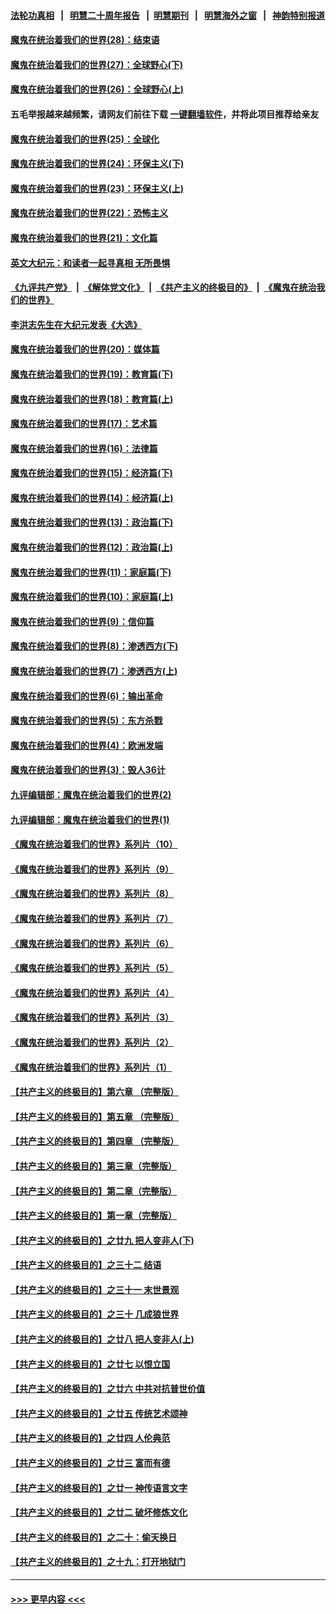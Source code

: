 #### [法轮功真相](https://github.com/gfw-breaker/truth/blob/master/README.md?t=0) &nbsp;&nbsp;|&nbsp;&nbsp; [明慧二十周年报告](https://github.com/gfw-breaker/mh-reports/blob/master/README.md?t=0) &nbsp;&nbsp;|&nbsp;&nbsp;[明慧期刊](https://github.com/gfw-breaker/mh-qikan) &nbsp;&nbsp;|&nbsp;&nbsp; [明慧海外之窗](https://github.com/gfw-breaker/mh-news/blob/master/README.md?t=0) &nbsp;&nbsp;|&nbsp;&nbsp; [神韵特别报道](https://github.com/gfw-breaker/mh-news/blob/master/shenyun.md?t=0)
#### [魔鬼在统治着我们的世界(28)：结束语](../pages/nsc422/n10936246.md?t=06180351) 
#### [魔鬼在统治着我们的世界(27)：全球野心(下)](../pages/nsc422/n10928319.md?t=06180351) 
#### [魔鬼在统治着我们的世界(26)：全球野心(上)](../pages/nsc422/n10900318.md?t=06180351) 
#### 五毛举报越来越频繁，请网友们前往下载 [一键翻墙软件](https://github.com/gfw-breaker/ssr-accounts)，并将此项目推荐给亲友
#### [魔鬼在统治着我们的世界(25)：全球化](../pages/nsc422/n10788205.md?t=06180351) 
#### [魔鬼在统治着我们的世界(24)：环保主义(下)](../pages/nsc422/n10695307.md?t=06180351) 
#### [魔鬼在统治着我们的世界(23)：环保主义(上)](../pages/nsc422/n10688613.md?t=06180351) 
#### [魔鬼在统治着我们的世界(22)：恐怖主义](../pages/nsc422/n10614727.md?t=06180351) 
#### [魔鬼在统治着我们的世界(21)：文化篇](../pages/nsc422/n10597706.md?t=06180351) 
#### [英文大纪元：和读者一起寻真相 无所畏惧](../pages/nsc422/n12542027.md?t=06180351) 
#### [《九评共产党》](https://github.com/begood0513/9ping.md/blob/master/README.md) &nbsp;|&nbsp; [《解体党文化》](../../../../jtdwh.md/blob/master/README.md)  &nbsp;|&nbsp; [《共产主义的终极目的》](../../../../gczydzjmd.md/blob/master/README.md) &nbsp;|&nbsp; [《魔鬼在统治我们的世界》](../../../../mgztzwmdsj.md/blob/master/README.md) 
#### [李洪志先生在大纪元发表《大选》](../pages/nsc422/n12534746.md?t=06180351) 
#### [魔鬼在统治着我们的世界(20)：媒体篇](../pages/nsc422/n10586579.md?t=06180351) 
#### [魔鬼在统治着我们的世界(19)：教育篇(下)](../pages/nsc422/n10564808.md?t=06180351) 
#### [魔鬼在统治着我们的世界(18)：教育篇(上)](../pages/nsc422/n10526970.md?t=06180351) 
#### [魔鬼在统治着我们的世界(17)：艺术篇](../pages/nsc422/n10499093.md?t=06180351) 
#### [魔鬼在统治着我们的世界(16)：法律篇](../pages/nsc422/n10485969.md?t=06180351) 
#### [魔鬼在统治着我们的世界(15)：经济篇(下)](../pages/nsc422/n10469975.md?t=06180351) 
#### [魔鬼在统治着我们的世界(14)：经济篇(上)](../pages/nsc422/n10457370.md?t=06180351) 
#### [魔鬼在统治着我们的世界(13)：政治篇(下)](../pages/nsc422/n10448270.md?t=06180351) 
#### [魔鬼在统治着我们的世界(12)：政治篇(上)](../pages/nsc422/n10444576.md?t=06180351) 
#### [魔鬼在统治着我们的世界(11)：家庭篇(下)](../pages/nsc422/n10440961.md?t=06180351) 
#### [魔鬼在统治着我们的世界(10)：家庭篇(上)](../pages/nsc422/n10435448.md?t=06180351) 
#### [魔鬼在统治着我们的世界(9)：信仰篇](../pages/nsc422/n10432159.md?t=06180351) 
#### [魔鬼在统治着我们的世界(8)：渗透西方(下)](../pages/nsc422/n10429603.md?t=06180351) 
#### [魔鬼在统治着我们的世界(7)：渗透西方(上)](../pages/nsc422/n10426013.md?t=06180351) 
#### [魔鬼在统治着我们的世界(6)：输出革命](../pages/nsc422/n10421536.md?t=06180351) 
#### [魔鬼在统治着我们的世界(5)：东方杀戮](../pages/nsc422/n10417707.md?t=06180351) 
#### [魔鬼在统治着我们的世界(4)：欧洲发端](../pages/nsc422/n10414890.md?t=06180351) 
#### [魔鬼在统治着我们的世界(3)：毁人36计](../pages/nsc422/n10411583.md?t=06180351) 
#### [九评编辑部：魔鬼在统治着我们的世界(2)](../pages/nsc422/n10410036.md?t=06180351) 
#### [九评编辑部：魔鬼在统治着我们的世界(1)](../pages/nsc422/n10406825.md?t=06180351) 
#### [《魔鬼在统治着我们的世界》系列片（10）](../pages/nsc422/n12292670.md?t=06180351) 
#### [《魔鬼在统治着我们的世界》系列片（9）](../pages/nsc422/n12290859.md?t=06180351) 
#### [《魔鬼在统治着我们的世界》系列片（8）](../pages/nsc422/n12287445.md?t=06180351) 
#### [《魔鬼在统治着我们的世界》系列片（7）](../pages/nsc422/n12283425.md?t=06180351) 
#### [《魔鬼在统治着我们的世界》系列片（6）](../pages/nsc422/n12282314.md?t=06180351) 
#### [《魔鬼在统治着我们的世界》系列片（5）](../pages/nsc422/n12281419.md?t=06180351) 
#### [《魔鬼在统治着我们的世界》系列片（4）](../pages/nsc422/n12274024.md?t=06180351) 
#### [《魔鬼在统治着我们的世界》系列片（3）](../pages/nsc422/n12271322.md?t=06180351) 
#### [《魔鬼在统治着我们的世界》系列片（2）](../pages/nsc422/n12269049.md?t=06180351) 
#### [《魔鬼在统治着我们的世界》系列片（1）](../pages/nsc422/n12267575.md?t=06180351) 
#### [【共产主义的终极目的】第六章 （完整版）](../pages/nsc422/n11428913.md?t=06180351) 
#### [【共产主义的终极目的】第五章 （完整版）](../pages/nsc422/n11428912.md?t=06180351) 
#### [【共产主义的终极目的】第四章 （完整版）](../pages/nsc422/n11428907.md?t=06180351) 
#### [【共产主义的终极目的】第三章（完整版）](../pages/nsc422/n11428848.md?t=06180351) 
#### [【共产主义的终极目的】第二章（完整版）](../pages/nsc422/n11428831.md?t=06180351) 
#### [【共产主义的终极目的】第一章（完整版）](../pages/nsc422/n11417651.md?t=06180351) 
#### [【共产主义的终极目的】之廿九 把人变非人(下)](../pages/nsc422/n11344140.md?t=06180351) 
#### [【共产主义的终极目的】之三十二 结语](../pages/nsc422/n11360535.md?t=06180351) 
#### [【共产主义的终极目的】之三十一 末世景观](../pages/nsc422/n11351129.md?t=06180351) 
#### [【共产主义的终极目的】之三十 几成狼世界](../pages/nsc422/n11348280.md?t=06180351) 
#### [【共产主义的终极目的】之廿八 把人变非人(上)](../pages/nsc422/n11340492.md?t=06180351) 
#### [【共产主义的终极目的】之廿七 以恨立国](../pages/nsc422/n11336944.md?t=06180351) 
#### [【共产主义的终极目的】之廿六 中共对抗普世价值](../pages/nsc422/n11324785.md?t=06180351) 
#### [【共产主义的终极目的】之廿五 传统艺术颂神](../pages/nsc422/n11296396.md?t=06180351) 
#### [【共产主义的终极目的】之廿四 人伦典范](../pages/nsc422/n11296397.md?t=06180351) 
#### [【共产主义的终极目的】之廿三 富而有德](../pages/nsc422/n11283598.md?t=06180351) 
#### [【共产主义的终极目的】之廿一 神传语言文字](../pages/nsc422/n11263265.md?t=06180351) 
#### [【共产主义的终极目的】之廿二 破坏修炼文化](../pages/nsc422/n11245728.md?t=06180351) 
#### [【共产主义的终极目的】之二十：偷天换日](../pages/nsc422/n11238846.md?t=06180351) 
#### [【共产主义的终极目的】之十九：打开地狱门](../pages/nsc422/n11206376.md?t=06180351) 

----
#### [ >>> 更早内容 <<< ](../indexes/nsc422-earlier.md)
